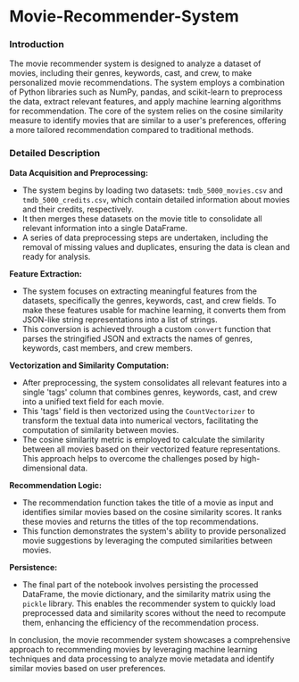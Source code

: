# Movie-Recommender-System

### Introduction

The movie recommender system is designed to analyze a dataset of movies, including their genres, keywords, cast, and crew, to make personalized movie recommendations. The system employs a combination of Python libraries such as NumPy, pandas, and scikit-learn to preprocess the data, extract relevant features, and apply machine learning algorithms for recommendation. The core of the system relies on the cosine similarity measure to identify movies that are similar to a user's preferences, offering a more tailored recommendation compared to traditional methods.

### Detailed Description

**Data Acquisition and Preprocessing:**
- The system begins by loading two datasets: `tmdb_5000_movies.csv` and `tmdb_5000_credits.csv`, which contain detailed information about movies and their credits, respectively.
- It then merges these datasets on the movie title to consolidate all relevant information into a single DataFrame.
- A series of data preprocessing steps are undertaken, including the removal of missing values and duplicates, ensuring the data is clean and ready for analysis.

**Feature Extraction:**
- The system focuses on extracting meaningful features from the datasets, specifically the genres, keywords, cast, and crew fields. To make these features usable for machine learning, it converts them from JSON-like string representations into a list of strings.
- This conversion is achieved through a custom `convert` function that parses the stringified JSON and extracts the names of genres, keywords, cast members, and crew members.

**Vectorization and Similarity Computation:**
- After preprocessing, the system consolidates all relevant features into a single 'tags' column that combines genres, keywords, cast, and crew into a unified text field for each movie.
- This 'tags' field is then vectorized using the `CountVectorizer` to transform the textual data into numerical vectors, facilitating the computation of similarity between movies.
- The cosine similarity metric is employed to calculate the similarity between all movies based on their vectorized feature representations. This approach helps to overcome the challenges posed by high-dimensional data.

**Recommendation Logic:**
- The recommendation function takes the title of a movie as input and identifies similar movies based on the cosine similarity scores. It ranks these movies and returns the titles of the top recommendations.
- This function demonstrates the system's ability to provide personalized movie suggestions by leveraging the computed similarities between movies.

**Persistence:**
- The final part of the notebook involves persisting the processed DataFrame, the movie dictionary, and the similarity matrix using the `pickle` library. This enables the recommender system to quickly load preprocessed data and similarity scores without the need to recompute them, enhancing the efficiency of the recommendation process.

In conclusion, the movie recommender system showcases a comprehensive approach to recommending movies by leveraging machine learning techniques and data processing to analyze movie metadata and identify similar movies based on user preferences.
